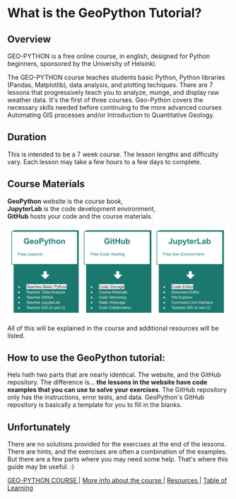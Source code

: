 # What is the GeoPython Tutorial?


## Overview
GEO-PYTHON is a free online course, in english, designed for Python beginners, sponsored by the University of Helsinki. 

The GEO-PYTHON course teaches students  basic Python, Python libraries (Pandas, Matplotlib), data analysis, and plotting techiques.  There are 7 lessons that progressively teach you to analyze, munge, and display raw weather data. It's the first of three courses. Geo-Python covers the necessary skills needed before continuing to the more advanced courses Automating GIS processes and/or Introduction to Quantitative Geology. 

## Duration
This is intended to be a 7 week course. The lesson lengths and difficulty vary. Each lesson may take a few hours to a few days to complete. 


 
## Course Materials 

**GeoPython**  website is the course book,  
**JupyterLab** is the code development environment,  
**GitHub** hosts your code and the course materials.

![Image](img/Hels_Parts1.svg)
 
All of this will be explained in the course and additional resources will be listed. 
## How to use the GeoPython tutorial:
Hels hath two parts that are nearly identical. The website, and the GitHub repository. The difference is... **the lessons in the website have code examples that you can use to solve your exercises**. The GitHub repository only has the instructions, error tests, and data. GeoPython's GitHub repository is basically a template for you to fill in the blanks.

## Unfortunately 
There are no solutions provided for the exercises at the end of the lessons. There are hints, and the exercises are often a combination of the examples. But there are a few parts where you may need some help. That's where this guide may be useful. :)



[  GEO-PYTHON COURSE  ](https://geo-python-site.readthedocs.io/en/latest/)  |  [  More info about the course  ](read_more.md) | [  Resources  ](learn_more.md) |  [Table of Learning  ](table_of_learning.md)








